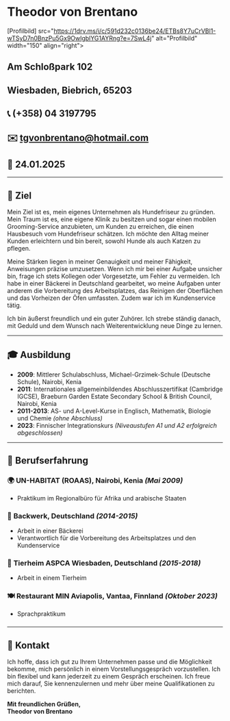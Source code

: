 # Theodor von Brentano

[Profilbild] src="https://1drv.ms/i/c/591d232c0136be24/ETBs8Y7uCrVBl1-wTSyD7n0BnzPu5Gx9OwlgblYG1AYRng?e=7SwL4j" alt="Profilbild" width="150" align="right">

## Am Schloßpark 102  
## Wiesbaden, Biebrich, 65203  
## 📞 (+358) 04 3197795  
## ✉️ [tgvonbrentano@hotmail.com](mailto:tgvonbrentano@hotmail.com)  
## 📅 24.01.2025

---

## 🎯 Ziel

Mein Ziel ist es, mein eigenes Unternehmen als Hundefriseur zu gründen. Mein Traum ist es, eine eigene Klinik zu besitzen und sogar einen mobilen Grooming-Service anzubieten, um Kunden zu erreichen, die einen Hausbesuch vom Hundefriseur schätzen. Ich möchte den Alltag meiner Kunden erleichtern und bin bereit, sowohl Hunde als auch Katzen zu pflegen.

Meine Stärken liegen in meiner Genauigkeit und meiner Fähigkeit, Anweisungen präzise umzusetzen. Wenn ich mir bei einer Aufgabe unsicher bin, frage ich stets Kollegen oder Vorgesetzte, um Fehler zu vermeiden. Ich habe in einer Bäckerei in Deutschland gearbeitet, wo meine Aufgaben unter anderem die Vorbereitung des Arbeitsplatzes, das Reinigen der Oberflächen und das Vorheizen der Öfen umfassten. Zudem war ich im Kundenservice tätig.

Ich bin äußerst freundlich und ein guter Zuhörer. Ich strebe ständig danach, mit Geduld und dem Wunsch nach Weiterentwicklung neue Dinge zu lernen.

---

## 🎓 Ausbildung

- **2009**: Mittlerer Schulabschluss, Michael-Grzimek-Schule (Deutsche Schule), Nairobi, Kenia  
- **2011**: Internationales allgemeinbildendes Abschlusszertifikat (Cambridge IGCSE), Braeburn Garden Estate Secondary School & British Council, Nairobi, Kenia  
- **2011-2013**: AS- und A-Level-Kurse in Englisch, Mathematik, Biologie und Chemie *(ohne Abschluss)*  
- **2023**: Finnischer Integrationskurs *(Niveaustufen A1 und A2 erfolgreich abgeschlossen)*  

---

## 💼 Berufserfahrung

### 🌍 **UN-HABITAT (ROAAS), Nairobi, Kenia** *(Mai 2009)*
- Praktikum im Regionalbüro für Afrika und arabische Staaten  

### 🍞 **Backwerk, Deutschland** *(2014-2015)*
- Arbeit in einer Bäckerei  
- Verantwortlich für die Vorbereitung des Arbeitsplatzes und den Kundenservice  

### 🐾 **Tierheim ASPCA Wiesbaden, Deutschland** *(2015-2018)*
- Arbeit in einem Tierheim  

### 🍽️ **Restaurant MIN Aviapolis, Vantaa, Finnland** *(Oktober 2023)*
- Sprachpraktikum

###

---

## 📩 Kontakt  

Ich hoffe, dass ich gut zu Ihrem Unternehmen passe und die Möglichkeit bekomme, mich persönlich in einem Vorstellungsgespräch vorzustellen. Ich bin flexibel und kann jederzeit zu einem Gespräch erscheinen. Ich freue mich darauf, Sie kennenzulernen und mehr über meine Qualifikationen zu berichten.

**Mit freundlichen Grüßen,**  
**Theodor von Brentano**

